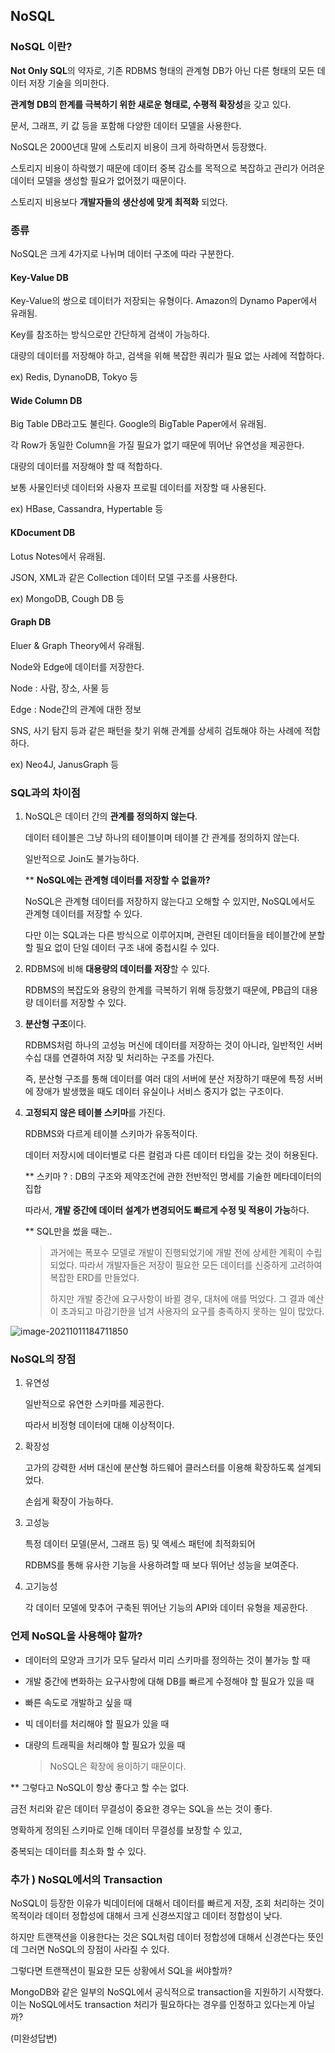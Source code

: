 ## NoSQL

### NoSQL 이란?

**Not Only SQL**의 약자로, 기존 RDBMS 형태의 관계형 DB가 아닌 다른 형태의 모든 데이터 저장 기술을 의미한다. 

**관계형 DB의 한계를 극복하기 위한 새로운 형태로, 수평적 확장성**을 갖고 있다.

문서, 그래프, 키 값 등을 포함해 다양한 데이터 모델을 사용한다. 

NoSQL은 2000년대 말에 스토리지 비용이 크게 하락하면서 등장했다.

스토리지 비용이 하락했기 때문에 데이터 중복 감소를 목적으로 복잡하고 관리가 어려운 데이터 모델을 생성할 필요가 없어졌기 때문이다.

스토리지 비용보다 **개발자들의 생산성에 맞게 최적화** 되었다.

### 종류

NoSQL은 크게 4가지로 나뉘며 데이터 구조에 따라 구분한다. 

#### Key-Value DB

Key-Value의 쌍으로 데이터가 저장되는 유형이다. Amazon의 Dynamo Paper에서 유래됨.

Key를 참조하는 방식으로만 간단하게 검색이 가능하다. 

대량의 데이터를 저장해야 하고, 검색을 위해 복잡한 쿼리가 필요 없는 사례에 적합하다. 

ex) Redis, DynanoDB, Tokyo 등

#### Wide Column DB

Big Table DB라고도 불린다. Google의 BigTable Paper에서 유래됨.

각 Row가 동일한 Column을 가질 필요가 없기 때문에 뛰어난 유연성을 제공한다. 

대량의 데이터를 저장해야 할 때 적합하다.

보통 사물인터넷 데이터와 사용자 프로필 데이터를 저장할 때 사용된다. 

ex) HBase, Cassandra, Hypertable 등

#### KDocument DB

Lotus Notes에서 유래됨.

JSON, XML과 같은 Collection 데이터 모델 구조를 사용한다. 

ex) MongoDB, Cough DB 등

#### Graph DB

Eluer & Graph Theory에서 유래됨.

Node와 Edge에 데이터를 저장한다.

Node : 사람, 장소, 사물 등

Edge : Node간의 관계에 대한 정보 

SNS, 사기 탐지 등과 같은 패턴을 찾기 위해 관계를 상세히 검토해야 하는 사례에 적합하다. 

ex) Neo4J,  JanusGraph 등 

### SQL과의 차이점

1. NoSQL은 데이터 간의 **관계를 정의하지 않는다**. 

   데이터 테이블은 그냥 하나의 테이블이며 테이블 간 관계를 정의하지 않는다.

   일반적으로 Join도 불가능하다. 

   ** **NoSQL에는 관계형 데이터를 저장할 수 없을까?**

   NoSQL은 관계형 데이터를 저장하지 않는다고 오해할 수 있지만, NoSQL에서도 관계형 데이터를 저장할 수 있다. 

   다만 이는 SQL과는 다른 방식으로 이루어지며, 관련된 데이터들을 테이블간에 분할 할 필요 없이 단일 데이터 구조 내에 중첩시킬 수 있다. 

2. RDBMS에 비해 **대용량의 데이터를 저장**할 수 있다. 

   RDBMS의 복잡도와 용량의 한계를 극복하기 위해 등장했기 때문에, PB급의 대용량 데이터를 저장할 수 있다.

3. **분산형 구조**이다.

   RDBMS처럼 하나의 고성능 머신에 데이터를 저장하는 것이 아니라, 일반적인 서버 수십 대를 연결하여 저장 및 처리하는 구조를 가진다.

   즉, 분산형 구조를 통해 데이터를 여러 대의 서버에 분산 저장하기 때문에 특정 서버에 장애가 발생했을 때도 데이터 유실이나 서비스 중지가 없는 구조이다. 

4. **고정되지 않은 테이블 스키마**를 가진다.

   RDBMS와 다르게 테이블 스키마가 유동적이다. 

   데이터 저장시에 데이터별로 다른 컬럼과 다른 데이터 타입을 갖는 것이 허용된다. 

   ** 스키마 ? : DB의 구조와 제약조건에 관한 전반적인 명세를 기술한 메타데이터의 집합

   따라서, **개발 중간에 데이터 설계가 변경되어도 빠르게 수정 및 적용이 가능**하다. 

   ** SQL만을 썼을 때는..

   >과거에는 폭포수 모델로 개발이 진행되었기에 개발 전에 상세한 계획이 수립되었다. 따라서 개발자들은 저장이 필요한 모든 데이터를 신중하게 고려하여 복잡한 ERD를 만들었다. 
   >
   >하지만 개발 중간에 요구사항이 바뀔 경우, 대처에 애를 먹었다. 그 결과 예산이 초과되고 마감기한을 넘겨 사용자의 요구를 충족하지 못하는 일이 많았다.



![image-20211011184711850](D:\project\CS_Study\Bada\images\NoSQL_1.png)

### NoSQL의 장점

1. 유연성

   일반적으로 유연한 스키마를 제공한다.

   따라서 비정형 데이터에 대해 이상적이다.

2. 확장성

   고가의 강력한 서버 대신에 분산형 하드웨어 클러스터를 이용해 확장하도록 설계되었다.

   손쉽게 확장이 가능하다. 

3. 고성능

   특정 데이터 모델(문서, 그래프 등) 및 액세스 패턴에 최적화되어 

   RDBMS를 통해 유사한 기능을 사용하려할 때 보다 뛰어난 성능을 보여준다. 

4. 고기능성

   각 데이터 모델에 맞추어 구축된 뛰어난 기능의 API와 데이터 유형을 제공한다.

### 언제 NoSQL을 사용해야 할까?

- 데이터의 모양과 크기가 모두 달라서 미리 스키마를 정의하는 것이 불가능 할 때

- 개발 중간에 변화하는 요구사항에 대해 DB를 빠르게 수정해야 할 필요가 있을 때

- 빠른 속도로 개발하고 싶을 때

- 빅 데이터를 처리해야 할 필요가 있을 때

- 대량의 트래픽을 처리해야 할 필요가 있을 때

  >  NoSQL은 확장에 용이하기 때문이다. 



** 그렇다고 NoSQL이 항상 좋다고 할 수는 없다.

금전 처리와 같은 데이터 무결성이 중요한 경우는 SQL을 쓰는 것이 좋다.

명확하게 정의된 스키마로 인해 데이터 무결성를 보장할 수 있고,

중복되는 데이터를 최소화 할 수 있다.



### 추가 ) NoSQL에서의 Transaction 

NoSQL이 등장한 이유가 빅데이터에 대해서 데이터를 빠르게 저장, 조회 처리하는 것이 목적이라 데이터 정합성에 대해서 크게 신경쓰지않고 데이터 정합성이 낮다. 

하지만 트랜잭션을 이용한다는 것은 SQL처럼 데이터 정합성에 대해서 신경쓴다는 뜻인데 그러면 NoSQL의 장점이 사라질 수 있다.

그렇다면 트랜잭션이 필요한 모든 상황에서 SQL을 써야할까?

MongoDB와 같은 일부의 NoSQL에서 공식적으로 transaction을 지원하기 시작했다. 이는 NoSQL에서도 transaction 처리가 필요하다는 경우를 인정하고 있다는게 아닐까?

(미완성답변)
